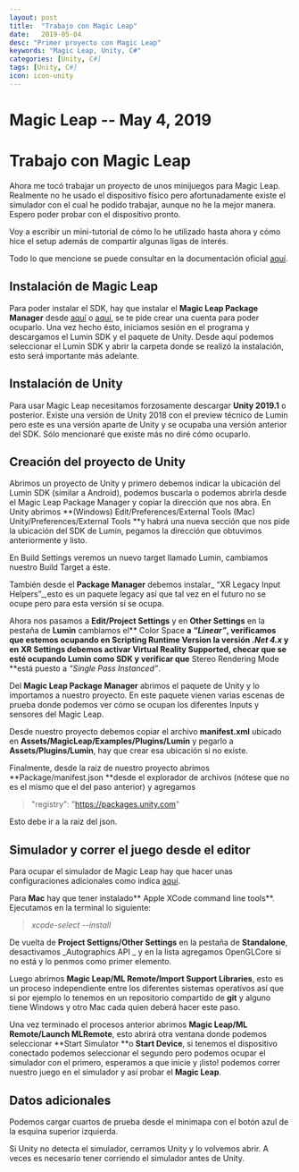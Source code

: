 ```yaml
---
layout: post
title:  "Trabajo con Magic Leap"
date:   2019-05-04
desc: "Primer proyecto con Magic Leap"
keywords: "Magic Leap, Unity, C#"
categories: [Unity, C#]
tags: [Unity, C#]
icon: icon-unity
---
```

# Magic Leap -- May 4, 2019


# Trabajo con Magic Leap

Ahora me tocó trabajar un proyecto de unos minijuegos para Magic Leap. Realmente no he usado el dispositivo físico pero afortunadamente existe el simulador con el cual he podido trabajar, aunque no he la mejor manera. Espero poder probar con el dispositivo pronto. 

Voy a escribir un mini-tutorial de cómo lo he utilizado hasta ahora y cómo hice el setup además de compartir algunas ligas de interés.

Todo lo que mencione se puede consultar en la documentación oficial [aquí](https://creator.magicleap.com/learn/guides/get-started-developing-in-unity).


## Instalación de Magic Leap

Para poder instalar el SDK, hay que instalar el **Magic Leap Package Manager** desde [aquí](https://creator.magicleap.com/downloads/lumin-sdk/overview) o [aquí](https://forum.magicleap.com/hc/en-us/community/posts/360042443051-Getting-Started-With-Lumin-SDK-0-20-0-and-Unity-2019-1?flash_digest=26179e9fab1d87f98ce73778e6f86c97d5dff396&flash_digest=26e75ae8e101281cacbc18aa7d88938a6704454d), se te pide crear una cuenta para poder ocuparlo. Una vez hecho ésto, iniciamos sesión en el programa y descargamos el Lumin SDK y el paquete de Unity. Desde aquí podemos seleccionar el Lumin SDK y abrir la carpeta donde se realizó la instalación, esto será importante más adelante.


## Instalación de Unity

Para usar Magic Leap necesitamos forzosamente descargar **Unity 2019.1** o posterior. Existe una versión de Unity 2018 con el preview técnico de Lumin pero este es una versión aparte de Unity y se ocupaba una versión anterior del SDK. Sólo mencionaré que existe más no diré cómo ocuparlo.


## Creación del proyecto de Unity

Abrimos un proyecto de Unity y primero debemos indicar la ubicación del Lumin SDK (similar a Android), podemos buscarla o podemos abrirla desde el Magic Leap Package Manager y copiar la dirección que nos abra. En Unity abrimos **(Windows) Edit/Preferences/External Tools (Mac) Unity/Preferences/External Tools **y habrá una nueva sección que nos pide la ubicación del SDK de Lumin, pegamos la dirección que obtuvimos anteriormente y listo.

En Build Settings veremos un nuevo target llamado Lumin, cambiamos nuestro Build Target a éste.

También desde el **Package Manager** debemos instalar_ “XR Legacy Input Helpers”_,esto es un paquete legacy así que tal vez en el futuro no se ocupe pero para esta versión sí se ocupa.

Ahora nos pasamos a **Edit/Project Settings** y en **Other Settings** en la pestaña de **Lumin** cambiamos el** Color Space **a _“Linear”_, verificamos que estemos ocupando en **Scripting Runtime Version **la versión _.Net 4.x_ y en **XR Settings** debemos activar** Virtual Reality Supported**, checar que se esté ocupando Lumin como SDK y verificar que** Stereo Rendering Mode **está puesto a _“Single Pass Instanced”_. 

Del **Magic Leap Package Manager** abrimos el paquete de Unity y lo importamos a nuestro proyecto. En este paquete vienen varias escenas de prueba donde podemos ver cómo se ocupan los diferentes Inputs y sensores del Magic Leap.

Desde nuestro proyecto debemos copiar el archivo **manifest.xml** ubicado en **Assets/MagicLeap/Examples/Plugins/Lumin** y pegarlo a **Assets/Plugins/Lumin**, hay que crear esa ubicación si no existe.

Finalmente, desde la raiz de nuestro proyecto abrimos **Package/manifest.json **desde el explorador de archivos (nótese que no es el mismo que el del paso anterior) y agregamos 

> "registry": "https://packages.unity.com"

Esto debe ir a la raiz del json.


## Simulador y correr el juego desde el editor

Para ocupar el simulador de Magic Leap hay que hacer unas configuraciones adicionales como indica [aquí](https://creator.magicleap.com/learn/guides/sdk-play-mode-in-unity-with-ml-remote).

Para **Mac** hay que tener instalado** Apple XCode command line tools**. Ejecutamos en la terminal lo siguiente:

> _xcode-select --install_

De vuelta de **Project Settigns/Other Settings** en la pestaña de **Standalone**, desactivamos _Autographics API _ y en la lista agregamos OpenGLCore si no está y lo penmos como primer elemento.

Luego abrimos **Magic Leap/ML Remote/Import Support Libraries**, esto es un proceso independiente entre los diferentes sistemas operativos así que si por ejemplo lo tenemos en un repositorio compartido de **git** y alguno tiene Windows y otro Mac cada quien deberá hacer este paso. 

Una vez terminado el procesos anterior abrimos **Magic Leap/ML Remote/Launch MLRemote**, esto abrirá otra ventana donde podemos seleccionar **Start Simulator **o **Start Device**, si tenemos el dispositivo conectado podemos seleccionar el segundo pero podemos ocupar el simulador con el primero, esperamos a que inicie y ¡listo! podemos correr nuestro juego en el simulador y así probar el **Magic Leap**.


## Datos adicionales

Podemos cargar cuartos de prueba desde el minimapa con el botón azul de la esquina superior izquierda.

Si Unity no detecta el simulador, cerramos Unity y lo volvemos abrir. A veces es necesario tener corriendo el simulador antes de Unity.

